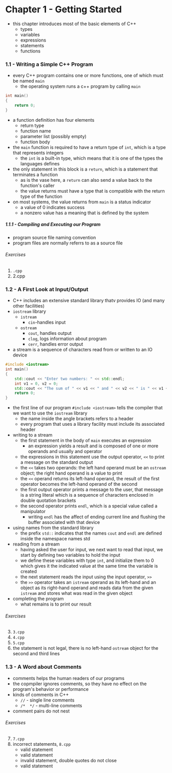 # Chapter 1 - Getting Started
- this chapter introduces most of the basic elements of C++
    - types
    - variables
    - expressions
    - statements
    - functions

### 1.1 - Writing a Simple C++ Program
- every C++ program contains one or more functions, one of which must be named `main`
    - the operating system runs a c++ program by calling `main`

```cpp
int main()
{
    return 0;
}
```

- a function definition has four elements
    - return type
    - function name
    - parameter list (possibly empty)
    - function body
- the `main` function is required to have a return type of `int`, which is a type that represents integers
    - the `int` is a built-in type, which means that it is one of the types the languages defines
- the only statement in this block is a `return`, which is a statement that terminates a function
    - as is the vase here, a `return` can also send a value back to the function's caller
    - the value returns must have a type that is compatible with the return type of the function
- on most systems, the value returns from `main` is a status indicator
    - a value of 0 indicates success
    - a nonzero value has a meaning that is defined by the system

##### 1.1.1 - Compiling and Executing our Program
- program source file naming convention
- program files are normally referrs to as a source file

###### Exercises
1. `.cpp`
2. 2.cpp

### 1.2 - A First Look at Input/Output
- C++ includes an extensive standard library thatv provides IO (and many other facilities)
- `iostream` library
    - `istream`
        - `cin`-handles input
    - `ostream`
        - `cout`, handles output
        - `clog`, logs information about program
        - `cerr`, handles error output
- a stream is a sequence of characters read from or written to an IO device

```cpp
#include <iostream>
int main()
{
    std::cout << "Enter two numbers: " << std::endl;
    int v1 = 0, v2 = 0;
    std::cout << "The sum of " << v1 << " and " << v2 << " is " << v1 + v2 << std::endl;
    return 0;
}
```

- the first line of our program `#include <iostream>` tells the compiler that we want to use the `iostream` library
    - the name inside the angle brackets refers to a header
    - every program that uses a library facility must include its associated header
- writing to a stream
    - the first statement in the body of `main` executes an expression
        - an expression yields a result and is composed of one or more operands and usually and operator
    - the expressions in this statement use the output operator, `<<` to print a message on the standard output
    - the `<<` takes two operands: the left hand operand must be an `ostream` object; the right hand operand is a value to print
    - the `<<` operand returns its left-hand operand, the result of the first operator becomes the left-hand operand of the second
    - the first output operator prints a message to the user, that message is a string literal which is a sequence of characters enclosed in double quotation brackets
    - the second operator prints `endl`, which is a special value called a manipulator
        - writing `endl` has the affect of ending current line and flushing the buffer associated with that device
- using names from the standard library
    - the prefix `std::` indicates that the names `cout` and `endl` are defined inside the namespace names std
- reading from a stream
    - having asked the user for input, we next want to read that input, we start by defining two variables to hold the input
    - we define these variables with type `int`, and initialize them to 0 which gives it the indicated value at the same time the variable is created
    - the next statement reads the input using the input operator, `>>`
    - the `>>` operator takes an `istream` operand as its left-hand and an object as its right-hand operand and reads data from the given `istream` and stores what was read in the given object
- completing the program
    - what remains is to print our result

###### Exercises
3. `3.cpp`
4. `4.cpp`
5. `5.cpp`
6. the statement is not legal, there is no left-hand `ostream` object for the second and third lines

### 1.3 - A Word about Comments
- comments helps the human readers of our programs
- the copmpiler ignores comments, so they have no effect on the program's behavior or performance
- kinds of comments in C++
    - `//` - single line comments
    - `/*  */` - multi-line comments
- comment pairs do not nest

###### Exercises
7. `7.cpp`
8. incorrect statements, `8.cpp`
    - valid statement
    - valid statement
    - invalid statement, double quotes do not close
    - valid statement
